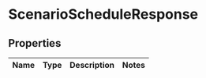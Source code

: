 
# ScenarioScheduleResponse

## Properties
Name | Type | Description | Notes
------------ | ------------- | ------------- | -------------



